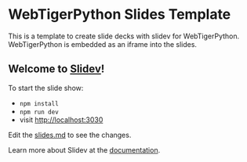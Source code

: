 # WebTigerPython Slides Template

This is a template to create slide decks with slidev for WebTigerPython. WebTigerPython is embedded as an iframe into the slides.

## Welcome to [Slidev](https://github.com/slidevjs/slidev)!

To start the slide show:

- `npm install`
- `npm run dev`
- visit <http://localhost:3030>

Edit the [slides.md](./slides.md) to see the changes.

Learn more about Slidev at the [documentation](https://sli.dev/).